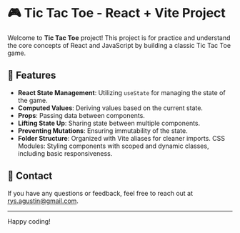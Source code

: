 # 🎮 Tic Tac Toe - React + Vite Project

Welcome to **Tic Tac Toe** project! This project is for practice and understand the core concepts of React and JavaScript by building a classic Tic Tac Toe game.


## 🚀 Features

- **React State Management**: Utilizing `useState` for managing the state of the game.
- **Computed Values**: Deriving values based on the current state.
- **Props**: Passing data between components.
- **Lifting State Up**: Sharing state between multiple components.
- **Preventing Mutations**: Ensuring immutability of the state.
- **Folder Structure**: Organized with Vite aliases for cleaner imports.
CSS Modules: Styling components with scoped and dynamic classes, including basic responsiveness.


## 📧 Contact

If you have any questions or feedback, feel free to reach out at [rys.agustin@gmail.com](mailto:rys.agustin@gmail.com).

---

Happy coding!
